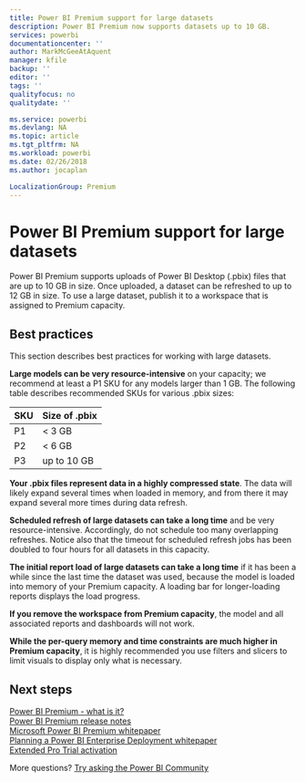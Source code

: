 ```yaml
---
title: Power BI Premium support for large datasets
description: Power BI Premium now supports datasets up to 10 GB.
services: powerbi
documentationcenter: ''
author: MarkMcGeeAtAquent
manager: kfile
backup: ''
editor: ''
tags: ''
qualityfocus: no
qualitydate: ''

ms.service: powerbi
ms.devlang: NA
ms.topic: article
ms.tgt_pltfrm: NA
ms.workload: powerbi
ms.date: 02/26/2018
ms.author: jocaplan

LocalizationGroup: Premium
---
```


# Power BI Premium support for large datasets

Power BI Premium supports uploads of Power BI Desktop (.pbix) files that are up to 10 GB in size. Once uploaded, a dataset can be refreshed to up to 12 GB in size. To use a large dataset, publish it to a workspace that is assigned to Premium capacity.
 
## Best practices

This section describes best practices for working with large datasets.

**Large models can be very resource-intensive** on your capacity; we recommend at least a P1 SKU for any models larger than 1 GB. The following table describes recommended SKUs for various .pbix sizes:


   |SKU  |Size of .pbix   |
   |---------|---------|
   |P1    | < 3 GB        |
   |P2    | < 6 GB        |
   |P3    | up to 10 GB   |



**Your .pbix files represent data in a highly compressed state**. The data will likely expand several times when loaded in memory, and from there it may expand several more times during data refresh.

**Scheduled refresh of large datasets can take a long time** and be very resource-intensive. Accordingly, do not schedule too many overlapping refreshes. Notice also that the timeout for scheduled refresh jobs has been doubled to four hours for all datasets in this capacity.

**The initial report load of large datasets can take a long time** if it has been a while since the last time the dataset was used, because the model is loaded into memory of your Premium capacity. A loading bar for longer-loading reports displays the load progress.

**If you remove the workspace from Premium capacity**, the model and all associated reports and dashboards will not work.

**While the per-query memory and time constraints are much higher in Premium capacity**, it is highly recommended you use filters and slicers to limit visuals to display only what is necessary.

## Next steps
[Power BI Premium - what is it?](service-premium.md)  
[Power BI Premium release notes](service-premium-release-notes.md)  
[Microsoft Power BI Premium whitepaper](https://aka.ms/pbipremiumwhitepaper)  
[Planning a Power BI Enterprise Deployment whitepaper](https://aka.ms/pbienterprisedeploy)  
[Extended Pro Trial activation](service-extended-pro-trial.md)  

More questions? [Try asking the Power BI Community](https://community.powerbi.com/)
